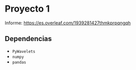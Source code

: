 # Proyecto 1

Informe: https://es.overleaf.com/1939281427thmkprpqngqh

## Dependencias

* `PyWavelets`
* `numpy`
* `pandas`
